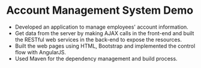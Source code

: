 # Account Management System Demo

- Developed an application to manage employees' account information.
- Get data from the server by making AJAX calls in the front-end and built the RESTful web services in the back-end to expose the resources.
- Built the web pages using HTML, Bootstrap and implemented the control flow with AngularJS. 
- Used Maven for the dependency management and build process.
